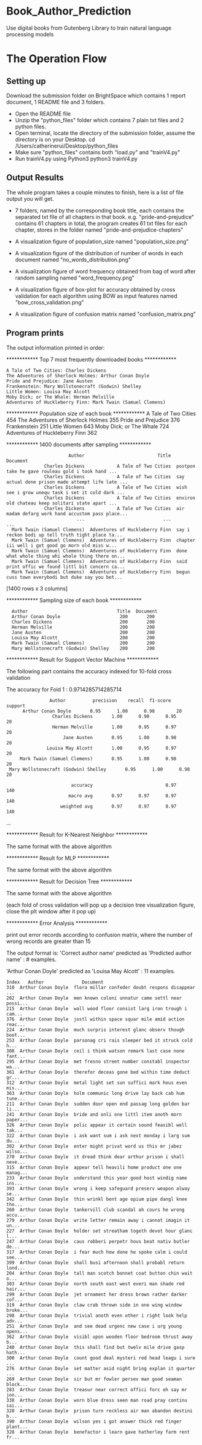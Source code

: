 # Book_Author_Prediction
Use digital books from Gutenberg Library to train natural language processing models


The Operation Flow
===================


Setting up
------------

Download the submission folder on BrightSpace which contains 1 report document, 1 README file and 3 folders.

- Open the README file
- Unzip the "python_files" folder which contains 7 plain txt files and 2 python files.
- Open terminal, locate the directory of the submission folder, assume the directory is on your Desktop.
	cd /Users/catherinerui/Desktop/python_files
- Make sure "python_files" contains both "load.py" and "trainV4.py"
- Run trainV4.py using Python3
	python3 trainV4.py



Output Results
-----------------

The whole program takes a couple minutes to finish, here is a list of file output you will get.

- 7 folders, named by the corresponding book title, each contains the separated txt file of all chapters in that book.
	e.g. "pride-and-prejudice" contains 61 chapters in total, the program creates 61 txt files for each chapter, stores in the folder named "pride-and-prejudice-chapters"

- A visualization figure of population_size named "population_size.png"

- A visualization figure of the distribution of number of words in each document named "no_words_distribution.png"

- A visualization figure of word frequency obtained from bag of word after random sampling named "word_frequency.png"

- A visualization figure of box-plot for accuracy obtained by cross validation for each algorithm using BOW as input features named "bow_cross_validation.png"

- A visualization figure of confusion matrix named "confusion_matrix.png"




Program prints
-----------------

The output information printed in order:



************ Top 7 most frequently downloaded books ************

	A Tale of Two Cities: Charles Dickens
	The Adventures of Sherlock Holmes: Arthur Conan Doyle
	Pride and Prejudice: Jane Austen
	Frankenstein: Mary Wollstonecraft (Godwin) Shelley
	Little Women: Louisa May Alcott
	Moby Dick; or The Whale: Herman Melville
	Adventures of Huckleberry Finn: Mark Twain (Samuel Clemens)




************ Population size of each book ************
	A Tale of Two Cities 454
	The Adventures of Sherlock Holmes 355
	Pride and Prejudice 376
	Frankenstein 251
	Little Women 643
	Moby Dick; or The Whale 724
	Adventures of Huckleberry Finn 362



************ 1400 documents after sampling ************

                           Author                           Title                                           Document
                  Charles Dickens            A Tale of Two Cities  postpon take he gave rouleau gold i took hand ...
                  Charles Dickens            A Tale of Two Cities  say actual done prison made attempt life late ...
                  Charles Dickens            A Tale of Two Cities  wish see i grow unequ task i set it cold dark ...
                  Charles Dickens            A Tale of Two Cities  environ old chateau keep solitari state apart ...
                  Charles Dickens            A Tale of Two Cities  air madam defarg work hand accustom pass place...
                              ...                             ...                                                ...
      Mark Twain (Samuel Clemens)  Adventures of Huckleberry Finn  say i reckon bodi up tell truth tight place ta...
      Mark Twain (Samuel Clemens)  Adventures of Huckleberry Finn  chapter iii well i got good go morn old miss w...
      Mark Twain (Samuel Clemens)  Adventures of Huckleberry Finn  done what whole thing whi whole thing there on...
      Mark Twain (Samuel Clemens)  Adventures of Huckleberry Finn  said print offic we found littl bit concern ca...
      Mark Twain (Samuel Clemens)  Adventures of Huckleberry Finn  begun cuss town everybodi but duke say you bet...



[1400 rows x 3 columns]




************ Sampling size of each book ************

      Author                                 Title  Document                                             
      Arthur Conan Doyle                      200       200
      Charles Dickens                         200       200
      Herman Melville                         200       200
      Jane Austen                             200       200
      Louisa May Alcott                       200       200
      Mark Twain (Samuel Clemens)             200       200
      Mary Wollstonecraft (Godwin) Shelley    200       200
      
      





************ Result for Support Vector Machine ************

The following part contains the accuracy indexed for 10-fold cross validation



The accuracy for Fold 1 : 0.9714285714285714
                  	

                  	Author          precision    recall  f1-score   support
		  Arthur Conan Doyle       0.95      1.00      0.98        20
                     Charles Dickens       1.00      0.90      0.95        20
                     Herman Melville       1.00      0.95      0.97        20
                         Jane Austen       0.95      1.00      0.98        20
                   Louisa May Alcott       1.00      0.95      0.97        20
         Mark Twain (Samuel Clemens)       0.95      1.00      0.98        20
	 Mary Wollstonecraft (Godwin) Shelley       0.95      1.00      0.98        20

                            accuracy                           0.97       140
                           macro avg       0.97      0.97      0.97       140
                        weighted avg       0.97      0.97      0.97       140
		

...




************ Result for K-Nearest Neighbor ************

The same format with the above algorithm





************ Result for MLP ************

The same format with the above algorithm




************ Result for Decision Tree ************

The same format with the above algorithm

(each fold of cross validation will pop up a decision tree visualization figure, close the plt window after it pop up)




************ Error Analysis ************

print out error records according to confusion matrix, where the number of wrong records are greater than 15

The output format is:
	'Correct author name' predicted as 'Predicted author name' : # examples.



'Arthur Conan Doyle' predicted as 'Louisa May Alcott' : 11 examples.

	Index   Author              Document
	310  Arthur Conan Doyle  flora millar confeder doubt respons disappear ...
	202  Arthur Conan Doyle  men known coloni unnatur came settl near possi...
	215  Arthur Conan Doyle  wall wood floor consist larg iron trough i cam...
	376  Arthur Conan Doyle  jostl within space squar mile amid action reac...
	224  Arthur Conan Doyle  much surpris interest glanc observ though boot...
	253  Arthur Conan Doyle  parsonag cri rais sleeper bed it struck cold h...
	308  Arthur Conan Doyle  ceil i think watson remark last case none fant...
	295  Arthur Conan Doyle  met fresno street number constabl inspector wa...
	361  Arthur Conan Doyle  therefor deceas gone bed within time deduct gr...
	312  Arthur Conan Doyle  metal light set sun suffici mark hous even mis...
	363  Arthur Conan Doyle  holm communic long drive lay back cab hum tune...
	211  Arthur Conan Doyle  sudden door open end passag long golden bar li...
	241  Arthur Conan Doyle  bride and onli one littl item anoth morn paper...
	326  Arthur Conan Doyle  polic appear it certain sound feasibl well tak...
	322  Arthur Conan Doyle  i ask want sum i ask next monday i larg sum du...
	302  Arthur Conan Doyle  enter might privat word us this mr jabez wilso...
	270  Arthur Conan Doyle  it dread think dear arthur prison i shall neve...
	315  Arthur Conan Doyle  appear tell heavili home product one one manag...
	233  Arthur Conan Doyle  understand this year good host windig name ins...
	393  Arthur Conan Doyle  wrong i keep safeguard preserv weapon alway se...
	342  Arthur Conan Doyle  thin wrinkl bent age opium pipe dangl knee tho...
	260  Arthur Conan Doyle  tankervill club scandal ah cours he wrong accu...
	279  Arthur Conan Doyle  write letter remain away i cannot imagin it un...
	227  Arthur Conan Doyle  holder set streatham togeth devot hour glanc l...
	247  Arthur Conan Doyle  caus robberi perpetr hous beat nativ butler de...
	317  Arthur Conan Doyle  i fear much how done he spoke calm i could see...
	399  Arthur Conan Doyle  shall busi afternoon shall probabl return lond...
	204  Arthur Conan Doyle  tall man scotch bonnet coat button chin wait o...
	303  Arthur Conan Doyle  north south east west everi man shade red hair...
	299  Arthur Conan Doyle  jet ornament her dress brown rather darker cof...
	319  Arthur Conan Doyle  claw crab thrown side in one wing window broke...
	298  Arthur Conan Doyle  trivial anoth even other i right look help adv...
	251  Arthur Conan Doyle  and see dead urgenc new case i urg young opens...
	362  Arthur Conan Doyle  visibl upon wooden floor bedroom thrust away b...
	240  Arthur Conan Doyle  this shall find but twelv mile drive gasp hath...
	300  Arthur Conan Doyle  count good deal mysteri red head leagu i sure ...
	276  Arthur Conan Doyle  set matter asid night bring explan it quarter ...
	269  Arthur Conan Doyle  sir but mr fowler persev man good seaman block...
	283  Arthur Conan Doyle  treasur near correct offici forc oh say mr jon...
	338  Arthur Conan Doyle  worn blue dress seen man road pray continu sai...
	320  Arthur Conan Doyle  prison turn reckless air man abandon destini b...
	390  Arthur Conan Doyle  wilson yes i got answer thick red finger plant...
	328  Arthur Conan Doyle  benefactor i learn gave hatherley farm rent fr...


